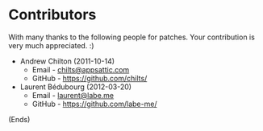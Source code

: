# Contributors #

With many thanks to the following people for patches. Your contribution is very much appreciated. :)

* Andrew Chilton (2011-10-14)
    * Email - chilts@appsattic.com
    * GitHub - https://github.com/chilts/
* Laurent Bédubourg (2012-03-20)
    * Email - laurent@labe.me
    * GitHub - https://github.com/labe-me/

(Ends)
